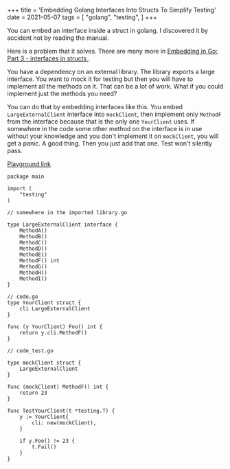 +++
title = 'Embedding Golang Interfaces Into Structs To Simplify Testing'
date = 2021-05-07
tags = [
    "golang",
    "testing",
]
+++

You can embed an interface inside a struct in golang. I discovered it by accident not by reading the manual.

Here is a problem that it solves. There are many more in [Embedding in Go: Part 3 - interfaces in structs ](https://eli.thegreenplace.net/2020/embedding-in-go-part-3-interfaces-in-structs/). 

You have a dependency on an external library. The library exports a large interface. You want to mock it for testing but then you will have to implement all the methods on it. That can be a lot of work. What if you could implement just the methods you need?

You can do that by embedding interfaces like this. You embed `LargeExternalClient` interface into `mockClient`, then implement only `MethodF` from the interface because that is the only one `YourClient` uses. If somewhere in the code some other method on the interface is in use without your knowledge and you don't implement it on `mockClient`, you will get a panic. A good thing. Then you just add that one. Test won't silently pass.


[Playground link](https://play.golang.org/p/YqlBS6oRME8)



    package main

    import (
        "testing"
    )

    // somewhere in the imported library.go

    type LargeExternalClient interface {
        MethodA()
        MethodB()
        MethodC()
        MethodD()
        MethodE()
        MethodF() int
        MethodG()
        MethodH()
        MethodI()
    }

    // code.go
    type YourClient struct {
        cli LargeExternalClient
    }

    func (y YourClient) Foo() int {
        return y.cli.MethodF()
    }

    // code_test.go

    type mockClient struct {
        LargeExternalClient
    }

    func (mockClient) MethodF() int {
        return 23
    }

    func TestYourClient(t *testing.T) {
        y := YourClient{
            cli: new(mockClient),
        }

        if y.Foo() != 23 {
            t.Fail()
        }
    }

